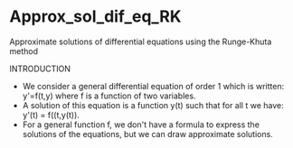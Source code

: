 # Approx_sol_dif_eq_RK
Approximate solutions of differential equations using the Runge-Khuta method

INTRODUCTION

- We consider a general differential equation of order 1 which is written: y'=f(t,y) where f is a function of two variables.
- A solution of this equation is a function y(t) such that for all t we have:  y'(t) = f((t,y(t)).
- For a general function f, we don't have a formula to express the solutions of the equations, but we can draw approximate solutions.
